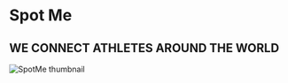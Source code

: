 # Spot Me

## WE CONNECT ATHLETES AROUND THE WORLD

![SpotMe thumbnail](https://github.com/KitaniIslam/Athletes/tree/main/public/ThumbnailStandard.png)
